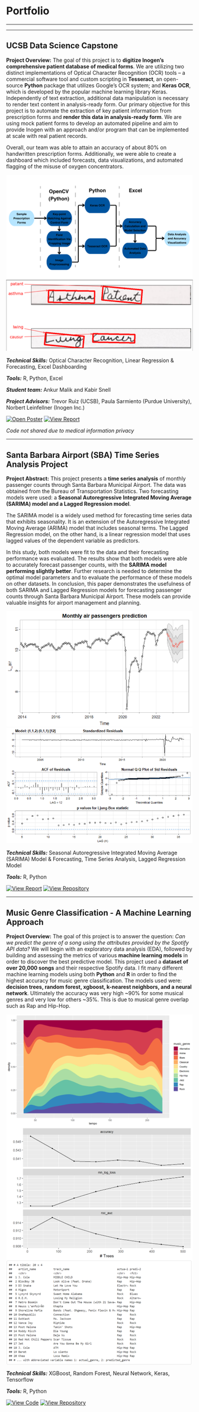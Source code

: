 # Portfolio

---
---

## UCSB Data Science Capstone
**Project Overview:** The goal of this project is to **digitize Inogen’s comprehensive patient database of medical forms**. We are utilizing two distinct implementations of Optical Character Recognition (OCR) tools – a commercial software tool and custom scripting in **Tesseract**, an open-source **Python** package that utilizes Google’s OCR system; and **Keras OCR**, which is developed by the popular machine learning library Keras. Independently of text extraction, additional data manipulation is necessary to render text content in analysis-ready form. Our primary objective for this project is to automate the extraction of key patient information from prescription forms and **render this data in analysis-ready form**. We are using mock patient forms to develop an automated pipeline and aim to provide Inogen with an approach and/or program that can be implemented at scale with real patient records.

Overall, our team was able to attain an accuracy of about 80% on handwritten prescription forms. Additionally, we were able to create a dashboard which included forecasts, data visualizations, and automated flagging of the misuse of oxygen concentrators. 
<p align="center">

<img src="assets/workflow_inogen.PNG" alt="hi" class="inline"/>

<img src="assets/ocr1.PNG" alt="hi" class="inline"/>

</p>


_**Technical Skills:**_ Optical Character Recognition, Linear Regression & Forecasting, Excel Dashboarding

_**Tools:**_ R, Python, Excel

_**Student team:**_ Ankur Malik and Kabir Snell

_**Project Advisors:**_ Trevor Ruiz (UCSB), Paula Sarmiento (Purdue University), Norbert Leinfellner (Inogen Inc.)

[![Open Poster](https://img.shields.io/badge/GitHub-View_Poster-grey?logo=github&labelColor=%23BA0021)](https://github.com/kabirjs/kabirjs.github.io/blob/main/assets/inogen_poster.jpg) [![View Report](https://img.shields.io/badge/PDF-View_Paper-grey?logo=adobe&labelColor=%23BA0021)](https://github.com/kabirjs/kabirjs.github.io/blob/main/assets/Data%20Science%20Individual%20Sumamry%20-%20Kabir%20Snell.pdf)

_Code not shared due to medical information privacy_

---

## Santa Barbara Airport (SBA) Time Series Analysis Project
**Project Abstract:** This project presents a **time series analysis** of monthly passenger counts through Santa Barbara Municipal Airport. The data was obtained from the Bureau of Transportation Statistics. Two forecasting models were used: a **Seasonal Autoregressive Integrated Moving Average (SARIMA) model and a Lagged Regression model**.

The SARIMA model is a widely used method for forecasting time series data that exhibits seasonality. It is an extension of the Autoregressive Integrated Moving Average (ARIMA) model that includes seasonal terms. The Lagged Regression model, on the other hand, is a linear regression model that uses lagged values of the dependent variable as predictors.

In this study, both models were fit to the data and their forecasting performance was evaluated. The results show that both models were able to accurately forecast passenger counts, with the **SARIMA model performing slightly better**. Further research is needed to determine the optimal model parameters and to evaluate the performance of these models on other datasets. In conclusion, this paper demonstrates the usefulness of both SARIMA and Lagged Regression models for forecasting passenger counts through Santa Barbara Municipal Airport. These models can provide valuable insights for airport management and planning.


<p align="center">

<img src="assets/sba_forecast.png" alt="hi" class="inline"/>

<img src="assets/model_diagnostics.png" alt="hi" class="inline"/> 

</p>

_**Technical Skills:**_ Seasonal Autoregressive Integrated Moving Average (SARIMA) Model & Forecasting, Time Series Analysis, Lagged Regression Model

_**Tools:**_ R, Python

[![View Report](https://img.shields.io/badge/PDF-View_Paper-grey?logo=adobe&labelColor=%23BA0021)](https://github.com/kabirjs/SBA-Time-Series-Analysis-Project/blob/main/FinalReport.pdf) [![View Repository](https://img.shields.io/badge/GitHub-View_Repository-grey?logo=github&labelColor=%23BA0021)](https://github.com/kabirjs/SBA-Time-Series-Analysis-Project)

---

## Music Genre Classification - A Machine Learning Approach
**Project Overview:** The goal of this project is to answer the question: _Can we predict the genre of a song using the attributes provided by the Spotify API data?_ We will begin with an exploratory data analysis (EDA), followed by building and assessing the metrics of various **machine learning models** in order to discover the best predictive model. This project used a **dataset of over 20,000 songs** and their respective Spotify data. I fit many different machine learning models using both **Python** and **R** in order to find the highest accuracy for music genre classification. The models used were: **decision trees, random forest, xgboost, k-nearest neighbors, and a neural network**. Ultimately the accuracy was very high ~90% for some musical genres and very low for others ~35%. This is due to musical genre overlap such as Rap and Hip-Hop. 

<p align="center">

<img align=top src="assets/music_genre.png" alt="hi" class="inline"/>

<img align=top src="assets/random_forest.png" alt="hi" class="inline"/>

<img align=top src="assets/music_genre_preds.PNG" alt="hi" class="inline"/>

</p>

_**Technical Skills:**_ XGBoost, Random Forest, Neural Network, Keras, Tensorflow

_**Tools:**_ R, Python

[![View Code](https://img.shields.io/badge/GitHub-View_Report-grey?logo=GitHub&labelColor=%23BA0021)](https://htmlpreview.github.io/?https://github.com/kabirjs/Music-Genre-Classification-Project/blob/main/final_report.html) [![View Repository](https://img.shields.io/badge/GitHub-View_Repository-grey?logo=GitHub&labelColor=%23BA0021)](https://github.com/kabirjs/Music-Genre-Classification-Project)

